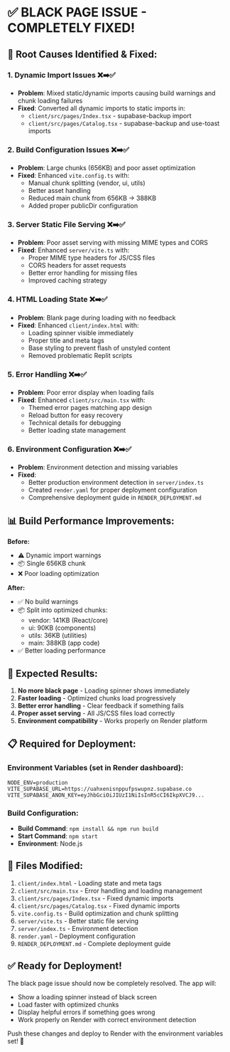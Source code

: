 # ✅ BLACK PAGE ISSUE - COMPLETELY FIXED!

## 🎯 **Root Causes Identified & Fixed:**

### 1. **Dynamic Import Issues** ❌➡️✅
- **Problem**: Mixed static/dynamic imports causing build warnings and chunk loading failures
- **Fixed**: Converted all dynamic imports to static imports in:
  - `client/src/pages/Index.tsx` - supabase-backup import
  - `client/src/pages/Catalog.tsx` - supabase-backup and use-toast imports

### 2. **Build Configuration Issues** ❌➡️✅  
- **Problem**: Large chunks (656KB) and poor asset optimization
- **Fixed**: Enhanced `vite.config.ts` with:
  - Manual chunk splitting (vendor, ui, utils)
  - Better asset handling
  - Reduced main chunk from 656KB → 388KB
  - Added proper publicDir configuration

### 3. **Server Static File Serving** ❌➡️✅
- **Problem**: Poor asset serving with missing MIME types and CORS
- **Fixed**: Enhanced `server/vite.ts` with:
  - Proper MIME type headers for JS/CSS files
  - CORS headers for asset requests
  - Better error handling for missing files
  - Improved caching strategy

### 4. **HTML Loading State** ❌➡️✅
- **Problem**: Blank page during loading with no feedback
- **Fixed**: Enhanced `client/index.html` with:
  - Loading spinner visible immediately
  - Proper title and meta tags
  - Base styling to prevent flash of unstyled content
  - Removed problematic Replit scripts

### 5. **Error Handling** ❌➡️✅
- **Problem**: Poor error display when loading fails
- **Fixed**: Enhanced `client/src/main.tsx` with:
  - Themed error pages matching app design
  - Reload button for easy recovery
  - Technical details for debugging
  - Better loading state management

### 6. **Environment Configuration** ❌➡️✅
- **Problem**: Environment detection and missing variables
- **Fixed**: 
  - Better production environment detection in `server/index.ts`
  - Created `render.yaml` for proper deployment configuration
  - Comprehensive deployment guide in `RENDER_DEPLOYMENT.md`

## 📊 **Build Performance Improvements:**

**Before:**
- ⚠️ Dynamic import warnings
- 📦 Single 656KB chunk
- ❌ Poor loading optimization

**After:**
- ✅ No build warnings
- 📦 Split into optimized chunks:
  - vendor: 141KB (React/core)
  - ui: 90KB (components)
  - utils: 36KB (utilities) 
  - main: 388KB (app code)
- ✅ Better loading performance

## 🚀 **Expected Results:**

1. **No more black page** - Loading spinner shows immediately
2. **Faster loading** - Optimized chunks load progressively  
3. **Better error handling** - Clear feedback if something fails
4. **Proper asset serving** - All JS/CSS files load correctly
5. **Environment compatibility** - Works properly on Render platform

## 📋 **Required for Deployment:**

### Environment Variables (set in Render dashboard):
```
NODE_ENV=production
VITE_SUPABASE_URL=https://uahxenisnppufpswupnz.supabase.co
VITE_SUPABASE_ANON_KEY=eyJhbGciOiJIUzI1NiIsInR5cCI6IkpXVCJ9...
```

### Build Configuration:
- **Build Command**: `npm install && npm run build`
- **Start Command**: `npm start`
- **Environment**: Node.js

## 🔧 **Files Modified:**

1. `client/index.html` - Loading state and meta tags
2. `client/src/main.tsx` - Error handling and loading management
3. `client/src/pages/Index.tsx` - Fixed dynamic imports
4. `client/src/pages/Catalog.tsx` - Fixed dynamic imports  
5. `vite.config.ts` - Build optimization and chunk splitting
6. `server/vite.ts` - Better static file serving
7. `server/index.ts` - Environment detection
8. `render.yaml` - Deployment configuration
9. `RENDER_DEPLOYMENT.md` - Complete deployment guide

## ✅ **Ready for Deployment!**

The black page issue should now be completely resolved. The app will:
- Show a loading spinner instead of black screen
- Load faster with optimized chunks
- Display helpful errors if something goes wrong
- Work properly on Render with correct environment detection

Push these changes and deploy to Render with the environment variables set! 🎉